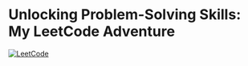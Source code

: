# Unlocking Problem-Solving Skills: My LeetCode Adventure
[![LeetCode](https://img.shields.io/badge/LeetCode-a_vinay-9cf?logo=leetcode&logoWidth=100)](https://leetcode.com/a_vinay/)
